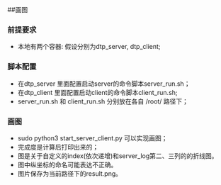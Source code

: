 ##画图

### 前提要求
  - 本地有两个容器: 假设分别为dtp_server, dtp_client;

### 脚本配置
  - 在dtp_server 里面配置启动server的命令脚本server_run.sh；
  - 在dtp_client 里面配置启动client的命令脚本client_run.sh;
  - server_run.sh 和 client_run.sh 分别放在各自 /root/ 路径下；

### 画图
  - sudo python3 start_server_client.py 可以实现画图；
  - 完成度是计算后打印出来的；
  - 图是关于自定义的index(依次递增)和server_log第二、三列的的折线图。
  - 图中纵坐标的命名可能表达不正确。
  - 图片保存为当前路径下的result.png。